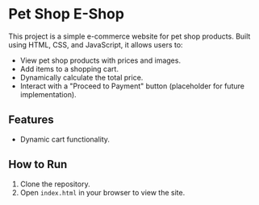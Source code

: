 # Pet Shop E-Shop

This project is a simple e-commerce website for pet shop products. Built using HTML, CSS, and JavaScript, it allows users to:

- View pet shop products with prices and images.
- Add items to a shopping cart.
- Dynamically calculate the total price.
- Interact with a "Proceed to Payment" button (placeholder for future implementation).

## Features

- Dynamic cart functionality.

## How to Run

1. Clone the repository.
2. Open `index.html` in your browser to view the site.


